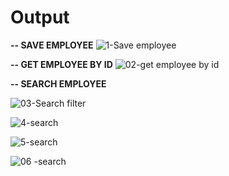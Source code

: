 
# Output
**-- SAVE EMPLOYEE**
![1-Save employee](https://github.com/awatimc/employee-project/assets/51613744/bdf76bef-bb90-42db-ad6c-aa0ff586b9ef)

**-- GET EMPLOYEE BY ID**
![02-get employee by id](https://github.com/awatimc/employee-project/assets/51613744/9d319ba5-65df-4a53-b263-099f5d14cb65)

**-- SEARCH EMPLOYEE**

![03-Search filter](https://github.com/awatimc/employee-project/assets/51613744/3be45007-90a5-462a-8e67-133c27a7cdde)


![4-search](https://github.com/awatimc/employee-project/assets/51613744/7fefc891-6db0-41a1-b83c-9604d5f3e0a7)


![5-search](https://github.com/awatimc/employee-project/assets/51613744/ec679c10-8aeb-4c06-b50d-3185e3d37598)


![06 -search](https://github.com/awatimc/employee-project/assets/51613744/b13b45f9-5c51-4445-85e2-c635c53a9113)
